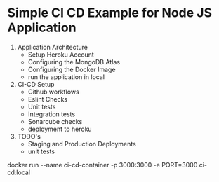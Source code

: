 # Simple CI CD Example for Node JS Application
1. Application Architecture  
    * Setup Heroku Account    
    * Configuring the MongoDB Atlas  
    * Configuring the Docker Image  
    * run the application in local   
2. CI-CD Setup  
    * Github workflows  
    * Eslint Checks  
    * Unit tests  
    * Integration tests  
    * Sonarcube checks  
    * deployment to heroku  
3. TODO's
    * Staging and Production Deployments
    * unit tests

docker run --name ci-cd-container -p 3000:3000 -e PORT=3000 ci-cd:local  
